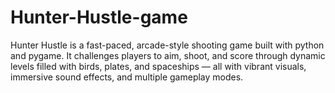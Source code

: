# Hunter-Hustle-game
Hunter Hustle is a fast-paced, arcade-style shooting game built with python and pygame. It challenges players to aim, shoot, and score through dynamic levels filled with birds, plates, and spaceships — all with vibrant visuals, immersive sound effects, and multiple gameplay modes.
